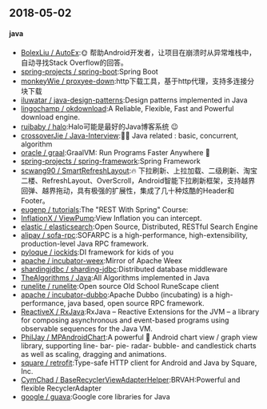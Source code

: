 ## 2018-05-02

#### java
* [BolexLiu / AutoEx](https://github.com/BolexLiu/AutoEx):🌞 帮助Android开发者，让项目在崩溃时从异常堆栈中，自动寻找Stack Overflow的回答。
* [spring-projects / spring-boot](https://github.com/spring-projects/spring-boot):Spring Boot
* [monkeyWie / proxyee-down](https://github.com/monkeyWie/proxyee-down):http下载工具，基于http代理，支持多连接分块下载
* [iluwatar / java-design-patterns](https://github.com/iluwatar/java-design-patterns):Design patterns implemented in Java
* [lingochamp / okdownload](https://github.com/lingochamp/okdownload):A Reliable, Flexible, Fast and Powerful download engine.
* [ruibaby / halo](https://github.com/ruibaby/halo):Halo可能是最好的Java博客系统 😉
* [crossoverJie / Java-Interview](https://github.com/crossoverJie/Java-Interview):👨‍🎓 Java related : basic, concurrent, algorithm
* [oracle / graal](https://github.com/oracle/graal):GraalVM: Run Programs Faster Anywhere 🚀
* [spring-projects / spring-framework](https://github.com/spring-projects/spring-framework):Spring Framework
* [scwang90 / SmartRefreshLayout](https://github.com/scwang90/SmartRefreshLayout):🔥 下拉刷新、上拉加载、二级刷新、淘宝二楼、RefreshLayout、OverScroll，Android智能下拉刷新框架，支持越界回弹、越界拖动，具有极强的扩展性，集成了几十种炫酷的Header和 Footer。
* [eugenp / tutorials](https://github.com/eugenp/tutorials):The "REST With Spring" Course:
* [InflationX / ViewPump](https://github.com/InflationX/ViewPump):View Inflation you can intercept.
* [elastic / elasticsearch](https://github.com/elastic/elasticsearch):Open Source, Distributed, RESTful Search Engine
* [alipay / sofa-rpc](https://github.com/alipay/sofa-rpc):SOFARPC is a high-performance, high-extensibility, production-level Java RPC framework.
* [pyloque / iockids](https://github.com/pyloque/iockids):DI framework for kids of you
* [apache / incubator-weex](https://github.com/apache/incubator-weex):Mirror of Apache Weex
* [shardingjdbc / sharding-jdbc](https://github.com/shardingjdbc/sharding-jdbc):Distributed database middleware
* [TheAlgorithms / Java](https://github.com/TheAlgorithms/Java):All Algorithms implemented in Java
* [runelite / runelite](https://github.com/runelite/runelite):Open source Old School RuneScape client
* [apache / incubator-dubbo](https://github.com/apache/incubator-dubbo):Apache Dubbo (incubating) is a high-performance, java based, open source RPC framework.
* [ReactiveX / RxJava](https://github.com/ReactiveX/RxJava):RxJava – Reactive Extensions for the JVM – a library for composing asynchronous and event-based programs using observable sequences for the Java VM.
* [PhilJay / MPAndroidChart](https://github.com/PhilJay/MPAndroidChart):A powerful 🚀 Android chart view / graph view library, supporting line- bar- pie- radar- bubble- and candlestick charts as well as scaling, dragging and animations.
* [square / retrofit](https://github.com/square/retrofit):Type-safe HTTP client for Android and Java by Square, Inc.
* [CymChad / BaseRecyclerViewAdapterHelper](https://github.com/CymChad/BaseRecyclerViewAdapterHelper):BRVAH:Powerful and flexible RecyclerAdapter
* [google / guava](https://github.com/google/guava):Google core libraries for Java
